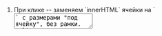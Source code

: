 <ol>
<li>При клике -- заменяем `innerHTML` ячейки на `<textarea>` с размерами "под ячейку", без рамки.</li>
<li>В `textarea.value` присваиваем содержимое ячейки.</li>
<li>Фокусируем посетителя на ячейке вызовом `focus()`.</li>
<li>Показываем кнопки OK/CANCEL под ячейкой.</li>
</ol>

